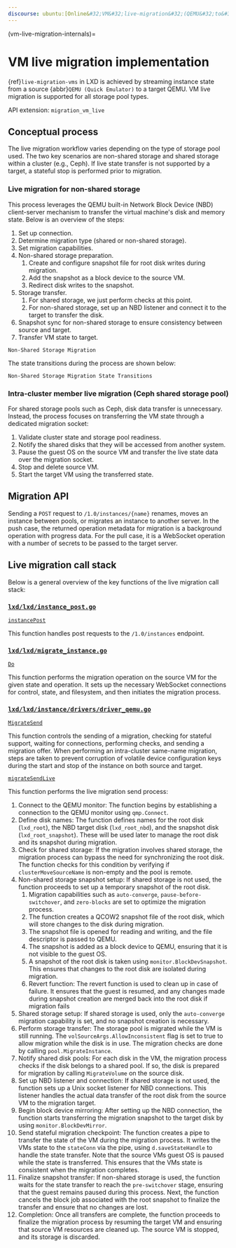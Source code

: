 ```yaml
---
discourse: ubuntu:[Online&#32;VM&#32;live-migration&#32;(QEMU&#32;to&#32;QEMU)](50734)
---
```


(vm-live-migration-internals)=
# VM live migration implementation

{ref}`live-migration-vms` in LXD is achieved by streaming instance state from a source {abbr}`QEMU (Quick Emulator)` to a target QEMU. VM live migration is supported for all storage pool types.

API extension: `migration_vm_live`

## Conceptual process

The live migration workflow varies depending on the type of storage pool used. The two key scenarios are non-shared storage and shared storage within a cluster (e.g., Ceph). If live state transfer is not supported by a target, a stateful stop is performed prior to migration.

### Live migration for non-shared storage

This process leverages the QEMU built-in Network Block Device (NBD) client-server mechanism to transfer the virtual machine's disk and memory state. Below is an overview of the steps:

1. Set up connection.
1. Determine migration type (shared or non-shared storage).
1. Set migration capabilities.
1. Non-shared storage preparation.
    1. Create and configure snapshot file for root disk writes during migration.
    1. Add the snapshot as a block device to the source VM.
    1. Redirect disk writes to the snapshot.
1. Storage transfer.
    1. For shared storage, we just perform checks at this point.
    1. For non-shared storage, set up an NBD listener and connect it to the target to transfer the disk.
1. Snapshot sync for non-shared storage to ensure consistency between source and target.
1. Transfer VM state to target.

```{figure} /images/vm_live_migration_flowchart.svg
Non-Shared Storage Migration
```

The state transitions during the process are shown below:

```{figure} /images/vm_live_migration_state_diagram.svg
Non-Shared Storage Migration State Transitions
```

### Intra-cluster member live migration (Ceph shared storage pool)

For shared storage pools such as Ceph, disk data transfer is unnecessary. Instead, the process focuses on transferring the VM state through a dedicated migration socket:

1. Validate cluster state and storage pool readiness.
1. Notify the shared disks that they will be accessed from another system.
1. Pause the guest OS on the source VM and transfer the live state data over the migration socket.
1. Stop and delete source VM.
1. Start the target VM using the transferred state.

## Migration API

Sending a `POST` request to `/1.0/instances/{name}` renames, moves an instance between pools, or migrates an instance to another server. In the push case, the returned operation metadata for migration is a background operation with progress data. For the pull case, it is a WebSocket operation with a number of secrets to be passed to the target server.

## Live migration call stack

Below is a general overview of the key functions of the live migration call stack:

### [`lxd/lxd/instance_post.go`](https://github.com/canonical/lxd/blob/main/lxd/instance_post.go)

[`instancePost`](https://github.com/canonical/lxd/blob/main/lxd/instance_post.go#L74)

This function handles post requests to the `/1.0/instances` endpoint.

### [`lxd/lxd/migrate_instance.go`](https://github.com/canonical/lxd/blob/main/lxd/migrate_instance.go)

[`Do`](https://github.com/canonical/lxd/blob/main/lxd/migrate_instance.go#L87)

This function performs the migration operation on the source VM for the given state and operation. It sets up the necessary WebSocket connections for control, state, and filesystem, and then initiates the migration process.

### [`lxd/lxd/instance/drivers/driver_qemu.go`](https://github.com/canonical/lxd/blob/main/lxd/instance/drivers/driver_qemu.go)

[`MigrateSend`](https://github.com/canonical/lxd/blob/main/lxd/instance/drivers/driver_qemu.go#L6436)

This function controls the sending of a migration, checking for stateful support, waiting for connections, performing checks, and sending a migration offer. When performing an intra-cluster same-name migration, steps are taken to prevent corruption of volatile device configuration keys during the start and stop of the instance on both source and target.

[`migrateSendLive`](https://github.com/canonical/lxd/blob/main/lxd/instance/drivers/driver_qemu.go#L6666)

This function performs the live migration send process:

1. Connect to the QEMU monitor: The function begins by establishing a connection to the QEMU monitor using `qmp.Connect`.
1. Define disk names: The function defines names for the root disk (`lxd_root`), the NBD target disk (`lxd_root_nbd`), and the snapshot disk (`lxd_root_snapshot`). These will be used later to manage the root disk and its snapshot during migration.
1. Check for shared storage: If the migration involves shared storage, the migration process can bypass the need for synchronizing the root disk. The function checks for this condition by verifying if `clusterMoveSourceName` is non-empty and the pool is remote.
1. Non-shared storage snapshot setup: If shared storage is not used, the function proceeds to set up a temporary snapshot of the root disk.
    1. Migration capabilities such as `auto-converge`, `pause-before-switchover`, and `zero-blocks` are set to optimize the migration process.
    1. The function creates a QCOW2 snapshot file of the root disk, which will store changes to the disk during migration.
    1. The snapshot file is opened for reading and writing, and the file descriptor is passed to QEMU.
    1. The snapshot is added as a block device to QEMU, ensuring that it is not visible to the guest OS.
    1. A snapshot of the root disk is taken using `monitor.BlockDevSnapshot`. This ensures that changes to the root disk are isolated during migration.
    1. Revert function: The revert function is used to clean up in case of failure. It ensures that the guest is resumed, and any changes made during snapshot creation are merged back into the root disk if migration fails
1. Shared storage setup: If shared storage is used, only the `auto-converge` migration capability is set, and no snapshot creation is necessary.
1. Perform storage transfer: The storage pool is migrated while the VM is still running. The `volSourceArgs.AllowInconsistent` flag is set to true to allow migration while the disk is in use. The migration checks are done by calling `pool.MigrateInstance`.
1. Notify shared disk pools: For each disk in the VM, the migration process checks if the disk belongs to a shared pool. If so, the disk is prepared for migration by calling `MigrateVolume` on the source disk.
1. Set up NBD listener and connection: If shared storage is not used, the function sets up a Unix socket listener for NBD connections. This listener handles the actual data transfer of the root disk from the source VM to the migration target.
1. Begin block device mirroring: After setting up the NBD connection, the function starts transferring the migration snapshot to the target disk by using `monitor.BlockDevMirror`.
1. Send stateful migration checkpoint: The function creates a pipe to transfer the state of the VM during the migration process. It writes the VMs state to the `stateConn` via the pipe, using `d.saveStateHandle` to handle the state transfer. Note that the source VMs guest OS is paused while the state is transferred. This ensures that the VMs state is consistent when the migration completes.
1. Finalize snapshot transfer: If non-shared storage is used, the function waits for the state transfer to reach the `pre-switchover` stage, ensuring that the guest remains paused during this process. Next, the function cancels the block job associated with the root snapshot to finalize the transfer and ensure that no changes are lost.
1. Completion: Once all transfers are complete, the function proceeds to finalize the migration process by resuming the target VM and ensuring that source VM resources are cleaned up. The source VM is stopped, and its storage is discarded.
